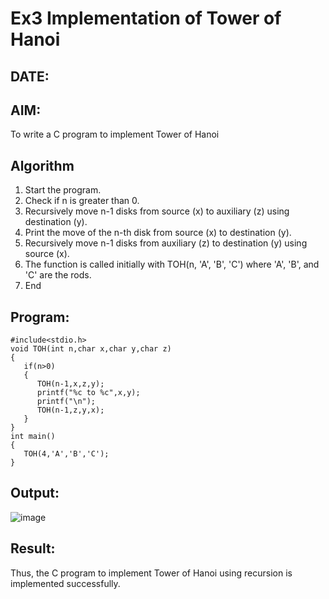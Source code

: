 # Ex3 Implementation of Tower of Hanoi
## DATE:
## AIM:
To write a C program to implement Tower of Hanoi

## Algorithm
1. Start the program. 
2. Check if n is greater than 0. 
3. Recursively move n-1 disks from source (x) to auxiliary (z) using destination (y). 
4. Print the move of the n-th disk from source (x) to destination (y). 
5. Recursively move n-1 disks from auxiliary (z) to destination (y) using source (x). 
6. The function is called initially with TOH(n, 'A', 'B', 'C') where 'A', 'B', and 'C' are the rods. 
7. End    

## Program:
```
#include<stdio.h>
void TOH(int n,char x,char y,char z)
{
   if(n>0)
   {
      TOH(n-1,x,z,y);
      printf("%c to %c",x,y);
      printf("\n");
      TOH(n-1,z,y,x);
   }
}
int main()
{
   TOH(4,'A','B','C');
}
```

## Output:
![image](https://github.com/user-attachments/assets/cea2398a-0a42-4201-a165-2f79c6d3027e)

## Result:
Thus, the C program to implement Tower of Hanoi using recursion is implemented successfully.
